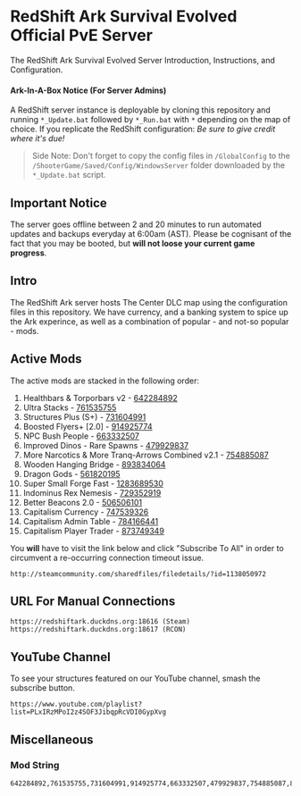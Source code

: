 # RedShift Ark Survival Evolved Official PvE Server
The RedShift Ark Survival Evolved Server Introduction, Instructions, and Configuration.

#### Ark-In-A-Box Notice (For Server Admins)
A RedShift server instance is deployable by cloning this repository and running `*_Update.bat` followed by `*_Run.bat` with `*` depending on the map of choice. If you replicate the RedShift configuration: *Be sure to give credit where it's due!* 
> Side Note: Don't forget to copy the config files in `/GlobalConfig` to the `/ShooterGame/Saved/Config/WindowsServer` folder downloaded by the `*_Update.bat` script.

## Important Notice
The server goes offline between 2 and 20 minutes to run automated updates and backups everyday at 6:00am (AST). Please be cognisant of the fact that you may be booted, but **will not loose your current game progress**.

## Intro
The RedShift Ark server hosts The Center DLC map using the configuration files in this repository. We have currency, and a banking system to spice up the Ark experince, as well as a combination of popular - and not-so popular - mods.

## Active Mods
The active mods are stacked in the following order:
1. Healthbars & Torporbars v2 - [642284892](https://steamcommunity.com/sharedfiles/filedetails/?id=642284892)
2. Ultra Stacks - [761535755](https://steamcommunity.com/sharedfiles/filedetails/?id=761535755)
3. Structures Plus (S+) - [731604991](https://steamcommunity.com/sharedfiles/filedetails/?id=731604991)
4. Boosted Flyers+ [2.0] - [914925774](https://steamcommunity.com/sharedfiles/filedetails/?id=914925774)
5. NPC Bush People - [663332507](https://steamcommunity.com/sharedfiles/filedetails/?id=663332507)
6. Improved Dinos - Rare Spawns - [479929837](https://steamcommunity.com/sharedfiles/filedetails/?id=479929837)
7. More Narcotics & More Tranq-Arrows Combined v2.1 - [754885087](https://steamcommunity.com/sharedfiles/filedetails/?id=754885087)
8. Wooden Hanging Bridge - [893834064](https://steamcommunity.com/sharedfiles/filedetails/?id=893834064)
9. Dragon Gods - [561820195](https://steamcommunity.com/sharedfiles/filedetails/?id=561820195)
10. Super Small Forge Fast - [1283689530](https://steamcommunity.com/sharedfiles/filedetails/?id=1283689530)
11. Indominus Rex Nemesis - [729352919](https://steamcommunity.com/sharedfiles/filedetails/?id=729352919)
12. Better Beacons 2.0 - [506506101](https://steamcommunity.com/sharedfiles/filedetails/?id=506506101)
13. Capitalism Currency - [747539326](https://steamcommunity.com/sharedfiles/filedetails/?id=747539326)
14. Capitalism Admin Table - [784166441](https://steamcommunity.com/sharedfiles/filedetails/?id=784166441)
15. Capitalism Player Trader - [873749349](https://steamcommunity.com/sharedfiles/filedetails/?id=873749349)

You **will** have to visit the link below and click "Subscribe To All" in order to circumvent a re-occurring connection timeout issue.
```
http://steamcommunity.com/sharedfiles/filedetails/?id=1138050972
```

## URL For Manual Connections
```
https://redshiftark.duckdns.org:18616 (Steam)
https://redshiftark.duckdns.org:18617 (RCON)
```

## YouTube Channel
To see your structures featured on our YouTube channel, smash the subscribe button.
```
https://www.youtube.com/playlist?list=PLxIRzMPoI2z4SOF3JibqpRcVDI0GypXvg
```

## Miscellaneous
### Mod String
```
642284892,761535755,731604991,914925774,663332507,479929837,754885087,893834064,561820195,1283689530,729352919,506506101,747539326,784166441,873749349
```
